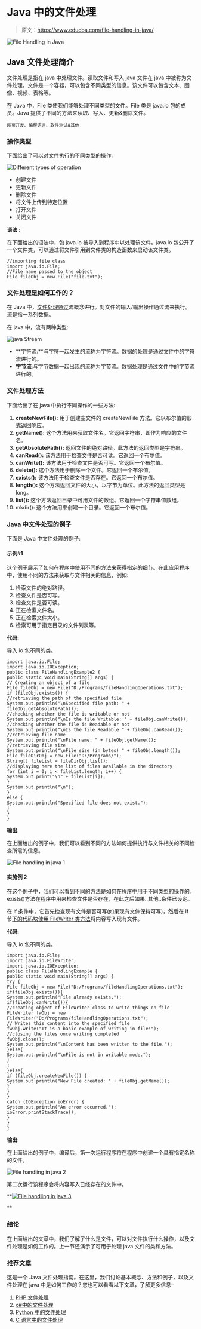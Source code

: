 # Java 中的文件处理

> 原文：<https://www.educba.com/file-handling-in-java/>

![File Handling in Java](img/7ead9ac5645d60d478ee3f94b0c1309f.png)



## Java 文件处理简介

文件处理是指在 java 中处理文件。读取文件和写入 java 文件在 java 中被称为文件处理。文件是一个容器，可以包含不同类型的信息。该文件可以包含文本、图像、视频、表格等。

在 Java 中，File 类使我们能够处理不同类型的文件。File 类是 java.io 包的成员。Java 提供了不同的方法来读取、写入、更新&删除文件。

<small>网页开发、编程语言、软件测试&其他</small>

### 操作类型

下面给出了可以对文件执行的不同类型的操作:

![Different types of operation](img/a440ae41b0d7240183b6ece802efbbeb.png)



*   创建文件
*   更新文件
*   删除文件
*   将文件上传到特定位置
*   打开文件
*   关闭文件

**语法** **:**

在下面给出的语法中，包 java.io 被导入到程序中以处理该文件。java.io 包公开了一个文件类，可以通过将文件引用到文件类的构造函数来启动该文件类。

```
//importing file class
import java.io.File;
//File name passed to the object
File fileObj = new File("file.txt");
```

### 文件处理是如何工作的？

在 Java 中，[文件处理通过](https://www.educba.com/file-handling-in-c-plus-plus/)流概念进行。对文件的输入/输出操作通过流来执行。流是指一系列数据。

在 java 中，流有两种类型:

![java Stream](img/928d675e7fa3a4e3eb3c396fd7660cee.png)



*   **字符流:**与字符一起发生的流称为字符流。数据的处理是通过文件中的字符流进行的。
*   **字节流**:与字节数据一起出现的流称为字节流。数据处理是通过文件中的字节流进行的。

### 文件处理方法

下面给出了在 java 中执行不同操作的一些方法:

1.  **createNewFile():** 用于创建空文件的 createNewFile 方法。它以布尔值的形式返回响应。
2.  **getName():** 这个方法用来获取文件名。它返回字符串，即作为响应的文件名。
3.  **getAbsolutePath():** 返回文件的绝对路径。此方法的返回类型是字符串。
4.  **canRead():** 该方法用于检查文件是否可读。它返回一个布尔值。
5.  **canWrite():** 该方法用于检查文件是否可写。它返回一个布尔值。
6.  **delete():** 这个方法用于删除一个文件。它返回一个布尔值。
7.  **exists():** 该方法用于检查文件是否存在。它返回一个布尔值。
8.  **length():** 这个方法返回文件的大小，以字节为单位。此方法的返回类型是 long。
9.  **list():** 这个方法返回目录中可用文件的数组。它返回一个字符串值数组。
10.  mkdir(): 这个方法用来创建一个目录。它返回一个布尔值。

### Java 中文件处理的例子

下面是 Java 中文件处理的例子:

#### 示例#1

这个例子展示了如何在程序中使用不同的方法来获得指定的细节。在此应用程序中，使用不同的方法来获取与文件相关的信息，例如:

1.  检索文件的绝对路径。
2.  检查文件是否可写。
3.  检查文件是否可读。
4.  正在检索文件名。
5.  正在检索文件大小。
6.  检索可用于指定目录的文件列表等。

**代码:**

导入 io 包不同的类。

```
import java.io.File;
import java.io.IOException;
public class FileHandlingExample2 {
public static void main(String[] args) {
// Creating an object of a file
File fileObj = new File("D:/Programs/fileHandlingOperations.txt");
if (fileObj.exists()) {
//retrieving the path of the specified file
System.out.println("\nSpecified file path: " + fileObj.getAbsolutePath());
//checking whether the file is writable or not
System.out.println("\nIs the file Writable: " + fileObj.canWrite());
//checking whether the file is Readable or not
System.out.println("\nIs the file Readable " + fileObj.canRead());
//retrieving file name
System.out.println("\nFile name: " + fileObj.getName());
//retrieving file size
System.out.println("\nFile size (in bytes) " + fileObj.length());
File fileDirObj = new File("D:/Programs/");
String[] fileList = fileDirObj.list();
//displaying here the list of files available in the directory
for (int i = 0; i < fileList.length; i++) {
System.out.print("\n" + fileList[i]);
}
System.out.println("\n");
}
else {
System.out.println("Specified file does not exist.");
}
}
}
```

**输出**:

在上面给出的例子中，我们可以看到不同的方法如何提供执行与文件相关的不同检查所需的信息。

![File handling in java 1](img/de59e35389e5efe4a1fc6b1da40c3aac.png)



#### 实施例 2

在这个例子中，我们可以看到不同的方法是如何在程序中用于不同类型的操作的。exists()方法在程序中用来检查文件是否存在，在此之后如果..其他..条件已设定。

在 if 条件中，它首先检查现有文件是否可写(如果现有文件保持可写)，然后在 If 节[下的代码块使用 FileWriter 类方法](https://www.educba.com/filewriter-in-java/)将内容写入现有文件。

**代码:**

导入 io 包不同的类。

```
import java.io.File;
import java.io.FileWriter;
import java.io.IOException;
public class FileHandlingExample {
public static void main(String[] args) {
try {
File fileObj = new File("D:/Programs/fileHandlingOperations.txt");
if(fileObj.exists()){
System.out.println("File already exists.");
if(fileObj.canWrite()){
//creating object of FileWriter class to write things on file
FileWriter fwObj = new FileWriter("D:/Programs/fileHandlingOperations.txt");
// Writes this content into the specified file
fwObj.write("It is a basic example of writing in file!");
//closing the files once writing completed
fwObj.close();
System.out.println("\nContent has been written to the file.");
}else{
System.out.println("\nFile is not in writable mode.");
}
;
}else{
if (fileObj.createNewFile()) {
System.out.println("New File created: " + fileObj.getName());
}
}
}
catch (IOException ioError) {
System.out.println("An error occurred.");
ioError.printStackTrace();
}
}
}
```

**输出**:

在上面给出的例子中，编译后，第一次运行程序将在程序中创建一个具有指定名称的文件。

![File handling in java 2](img/e41504de65cfd937085d341906438d7f.png)



第二次运行该程序会将内容写入已经存在的文件中。

**<u>![File handling in java 3](img/a5a09a22b4d8fbc52f8beb98912b5e0e.png)

</u>** 

### 结论

在上面给出的文章中，我们了解了什么是文件，可以对文件执行什么操作，以及文件处理是如何工作的。上一节还演示了可用于处理 java 文件的类和方法。

### 推荐文章

这是一个 Java 文件处理指南。在这里，我们讨论基本概念、方法和例子，以及文件处理在 java 中是如何工作的？您也可以看看以下文章，了解更多信息–

1.  [PHP 文件处理](https://www.educba.com/php-file-handling/)
2.  [c#中的文件处理](https://www.educba.com/file-handling-in-c-sharp/)
3.  [Python 中的文件处理](https://www.educba.com/file-handling-in-python/)
4.  [C 语言中的文件处理](https://www.educba.com/file-handling-in-c/)





